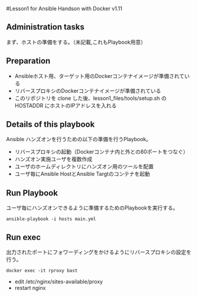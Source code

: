 
#Lesson1 for Ansible Handson
 with Docker v1.11

## Administration tasks
まず、ホストの準備をする。（未記載,これもPlaybook用意）

## Preparation
* Ansibleホスト用、ターゲット用のDockerコンテナイメージが準備されている
* リバースプロキシのDockerコンテナイメージが準備されている
* このリポジトリを clone した後、lesson1_files/tools/setup.sh の HOSTADDR にホストのIPアドレスを入れる

## Details of this playbook 
Ansible ハンズオンを行うための以下の準備を行うPlaybook。
* リバースプロキシの起動（Dockerコンテナ内と外との80ポートをつなぐ）
* ハンズオン実施ユーザを複数作成
* ユーザのホームディレクトリにハンズオン用のツールを配置
* ユーザ毎にAnsible HostとAnsible Targtのコンテナを起動
 
## Run Playbook
ユーザ毎にハンズオンできるように準備するためのPlaybookを実行する。

```
ansible-playbook -i hosts main.yml
```

## Run exec
出力されたポートにフォワーディングをかけるようにリバースプロキシの設定を行う。

```
docker exec -it rproxy bast
```

* edit /etc/nginx/sites-available/proxy 
* restart nginx



